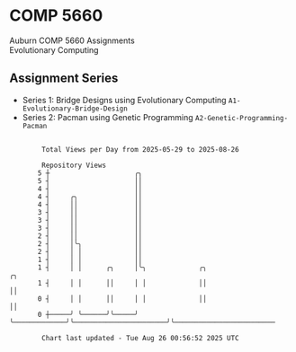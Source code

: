 # COMP 5660
Auburn COMP 5660 Assignments  
Evolutionary Computing

## Assignment Series
- Series 1: Bridge Designs using Evolutionary Computing `A1-Evolutionary-Bridge-Design`
- Series 2: Pacman using Genetic Programming `A2-Genetic-Programming-Pacman`

```

        Total Views per Day from 2025-05-29 to 2025-08-26

        Repository Views
       5 ┼                     ╭╮
       5 ┤                     ││
       4 ┤                     ││
       4 ┤     ╭╮              ││
       4 ┤     ││              ││
       3 ┤     ││              ││
       3 ┤     ││              ││
       3 ┤     ││              ││
       2 ┤     ││              ││
       2 ┤     │╰╮             ││
       2 ┤     │ │             ││
       1 ┤     │ │             ││
       1 ┤     │ │      ╭╮     │╰╮             ╭╮                       ╭╮
       1 ┤     │ │      ││     │ │             ││                       ││
       0 ┤     │ │      ││     │ │             ││                       ││
       0 ┼─────╯ ╰──────╯╰─────╯ ╰─────────────╯╰───────────────────────╯╰─────────────────────────

        Chart last updated - Tue Aug 26 00:56:52 2025 UTC
        
```
